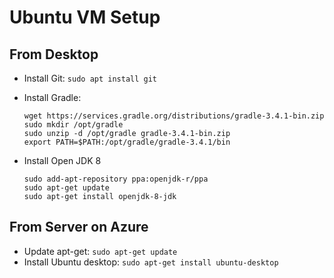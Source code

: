 # Ubuntu VM Setup

## From Desktop
* Install Git: ``sudo apt install git``
* Install Gradle: 
  
  ```
  wget https://services.gradle.org/distributions/gradle-3.4.1-bin.zip
  sudo mkdir /opt/gradle
  sudo unzip -d /opt/gradle gradle-3.4.1-bin.zip
  export PATH=$PATH:/opt/gradle/gradle-3.4.1/bin
  ```
* Install Open JDK 8

  ```
  sudo add-apt-repository ppa:openjdk-r/ppa
  sudo apt-get update
  sudo apt-get install openjdk-8-jdk
  ```

## From Server on Azure
* Update apt-get: ``sudo apt-get update``
* Install Ubuntu desktop: ``sudo apt-get install ubuntu-desktop``
